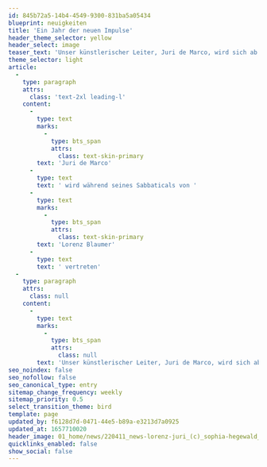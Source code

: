 ```yaml
---
id: 845b72a5-14b4-4549-9300-831ba5a05434
blueprint: neuigkeiten
title: 'Ein Jahr der neuen Impulse'
header_theme_selector: yellow
header_select: image
teaser_text: 'Unser künstlerischer Leiter, Juri de Marco, wird sich ab dem 1. Mai 2022 für ein Jahr aus dem operativen Geschäft des Stegreif Orchesters zurückziehen, um im Rahmen eines Sabbaticals innezuhalten, sich …'
theme_selector: light
article:
  -
    type: paragraph
    attrs:
      class: 'text-2xl leading-l'
    content:
      -
        type: text
        marks:
          -
            type: bts_span
            attrs:
              class: text-skin-primary
        text: 'Juri de Marco'
      -
        type: text
        text: ' wird während seines Sabbaticals von '
      -
        type: text
        marks:
          -
            type: bts_span
            attrs:
              class: text-skin-primary
        text: 'Lorenz Blaumer'
      -
        type: text
        text: ' vertreten'
  -
    type: paragraph
    attrs:
      class: null
    content:
      -
        type: text
        marks:
          -
            type: bts_span
            attrs:
              class: null
        text: 'Unser künstlerischer Leiter, Juri de Marco, wird sich ab dem 1. Mai 2022 für ein Jahr aus dem operativen Geschäft des Stegreif Orchesters zurückziehen, um im Rahmen eines Sabbaticals innezuhalten, sich intensiver seiner künstlerischen Tätigkeit als ausübender Musiker und Komponist zu widmen und Impulse für die zukünftige Entwicklung des Orchesters zu sammeln. Vertreten wird er in dieser Zeit von Lorenz Blaumer, einem klassisch ausgebildeten Geiger, vielseitiger Künstler, Formatentwickler und Musikvermittler, den wir als Vertretung des künstlerischen Leiters gewinnen konnten.'
seo_noindex: false
seo_nofollow: false
seo_canonical_type: entry
sitemap_change_frequency: weekly
sitemap_priority: 0.5
select_transition_theme: bird
template: page
updated_by: f6128d7d-0471-44e5-b89a-e3213d7a0925
updated_at: 1657710020
header_image: 01_home/news/220411_news-lorenz-juri_(c)_sophia-hegewald_lowres.jpg
quicklinks_enabled: false
show_social: false
---
```

